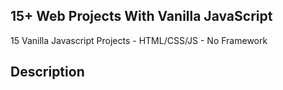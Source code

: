 ## 15+ Web Projects With Vanilla JavaScript

15 Vanilla Javascript Projects - HTML/CSS/JS - No Framework

## Description

